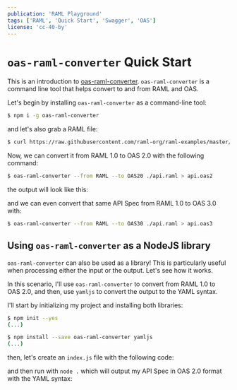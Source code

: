 ```yaml
---
publication: 'RAML Playground'
tags: ['RAML', 'Quick Start', 'Swagger', 'OAS']
license: 'cc-40-by'
---
```


# `oas-raml-converter` Quick Start

This is an introduction to [oas-raml-converter](https://github.com/mulesoft/oas-raml-converter). `oas-raml-converter` is a command line tool that helps convert to and from RAML and OAS.

Let's begin by installing `oas-raml-converter` as a command-line tool:
```sh
$ npm i -g oas-raml-converter
```

and let's also grab a RAML file:
```sh
$ curl https://raw.githubusercontent.com/raml-org/raml-examples/master/typesystem/simple.raml -o api.raml
```

Now, we can convert it from RAML 1.0 to OAS 2.0 with the following command:
```sh
$ oas-raml-converter --from RAML --to OAS20 ./api.raml > api.oas2
```

the output will look like this:

<script src="https://gist.github.com/66dc95529d6c98291d8174d239d72ef3"></script>

and we can even convert that same API Spec from RAML 1.0 to OAS 3.0 with:
```sh
$ oas-raml-converter --from RAML --to OAS30 ./api.raml > api.oas3
```

## Using `oas-raml-converter` as a NodeJS library
`oas-raml-converter` can also be used as a library! This is particularly useful when processing either the input or the output. Let's see how it works. 

In this scenario, I'll use `oas-raml-converter` to convert from RAML 1.0 to OAS 2.0, and then, use `yamljs` to convert the output to the YAML syntax.

I'll start by initializing my project and installing both libraries:
```sh
$ npm init --yes
(...)

$ npm install --save oas-raml-converter yamljs
(...)
```

then, let's create an `index.js` file with the following code:

<script src="https://gist.github.com/1c7a6b15d7888912f2de359bd4cdc3ea"></script>

and then run with `node .` which will output my API Spec in OAS 2.0 format with the YAML syntax:

<script src="https://gist.github.com/7e131b2c1b00e1cf50ec38f8c82feba4"></script>
